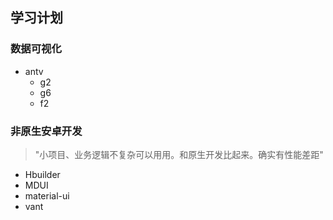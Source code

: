 ## 学习计划

### 数据可视化
- antv
  - g2
  - g6
  - f2
  
### 非原生安卓开发
>"小项目、业务逻辑不复杂可以用用。和原生开发比起来。确实有性能差距"
- Hbuilder
- MDUI
- material-ui
- vant


